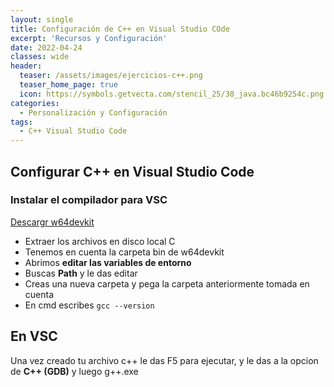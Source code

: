 ```yaml
---
layout: single
title: Configuración de C++ en Visual Studio COde
excerpt: 'Recursos y Configuración'
date: 2022-04-24
classes: wide
header:
  teaser: /assets/images/ejercicios-c++.png
  teaser_home_page: true
  icon: https://symbols.getvecta.com/stencil_25/38_java.bc46b9254c.png
categories:
  - Personalización y Configuración
tags:
  - C++ Visual Studio Code
---
```


## Configurar C++ en Visual Studio Code

### Instalar el compilador para VSC

[Descargr w64devkit](https://github.com/skeeto/w64devkit/releases/tag/v1.14.0)

- Extraer los archivos en disco local C
- Tenemos en cuenta la carpeta bin de w64devkit
- Abrimos **editar las variables de entorno**
- Buscas **Path** y le das editar
- Creas una nueva carpeta y pega la carpeta anteriormente tomada en cuenta
- En cmd escribes `gcc --version`

## En VSC

Una vez creado tu archivo c++ le das F5 para ejecutar, y le das a la opcion de **C++ (GDB)** y luego g++.exe
